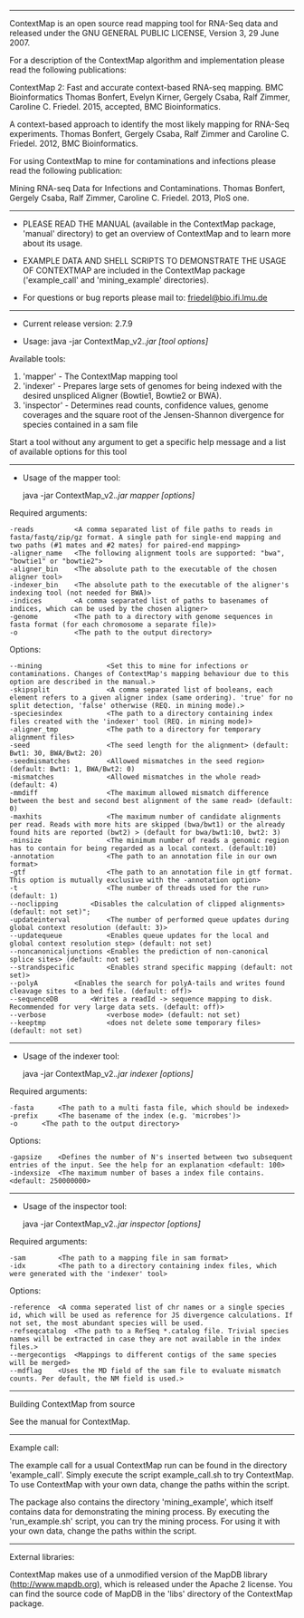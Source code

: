 ---------------------------------------------------------------------------------------------------------------------------------------------------------------------------------------------------------------------------------


ContextMap is an open source read mapping tool for RNA-Seq data and released under the GNU GENERAL PUBLIC LICENSE, Version 3, 29 June 2007.

For a description of the ContextMap algorithm and implementation please read the following publications:

ContextMap 2: Fast and accurate context-based RNA-seq mapping. BMC Bioinformatics
Thomas Bonfert, Evelyn Kirner, Gergely Csaba, Ralf Zimmer, Caroline C. Friedel. 2015, accepted, BMC Bioinformatics. 


A context-based approach to identify the most likely mapping for RNA-Seq experiments.
Thomas Bonfert, Gergely Csaba, Ralf Zimmer and Caroline C. Friedel. 2012, BMC Bioinformatics.


For using ContextMap to mine for contaminations and infections please read the following publication:

Mining RNA-seq Data for Infections and Contaminations.
Thomas Bonfert, Gergely Csaba, Ralf Zimmer, Caroline C. Friedel. 2013, PloS one.


---------------------------------------------------------------------------------------------------------------------------------------------------------------------------------------------------------------------------------


- PLEASE READ THE MANUAL (available in the ContextMap package, 'manual' directory) to get an overview of ContextMap and to learn more about its usage.

- EXAMPLE DATA AND SHELL SCRIPTS TO DEMONSTRATE THE USAGE OF CONTEXTMAP are included in the ContextMap package ('example_call' and 'mining_example' directories).

- For questions or bug reports please mail to: friedel@bio.ifi.lmu.de


---------------------------------------------------------------------------------------------------------------------------------------------------------------------------------------------------------------------------------


- Current release version: 2.7.9

- Usage: java -jar ContextMap_v2.*.jar <tool name> <tool arguments> [tool options]*

Available tools:
1. 'mapper' - The ContextMap mapping tool
2. 'indexer' - Prepares large sets of genomes for being indexed with the desired unspliced Aligner (Bowtie1, Bowtie2 or BWA).
3. 'inspector' - Determines read counts, confidence values, genome coverages and the square root of the Jensen-Shannon divergence for species contained in a sam file

Start a tool without any argument to get a specific help message and a list of available options for this tool


---------------------------------------------------------------------------------------------------------------------------------------------------------------------------------------------------------------------------------


- Usage of the mapper tool: 

    java -jar ContextMap_v2.*.jar mapper <arguments> [options]*

Required arguments:

    -reads          <A comma separated list of file paths to reads in fasta/fastq/zip/gz format. A single path for single-end mapping and two paths (#1 mates and #2 mates) for paired-end mapping>
    -aligner_name   <The following alignment tools are supported: "bwa", "bowtie1" or "bowtie2">
    -aligner_bin    <The absolute path to the executable of the chosen aligner tool>
    -indexer_bin    <The absolute path to the executable of the aligner's indexing tool (not needed for BWA)>
    -indices        <A comma separated list of paths to basenames of indices, which can be used by the chosen aligner>
    -genome         <The path to a directory with genome sequences in fasta format (for each chromosome a separate file)>
    -o              <The path to the output directory>

Options:

    --mining                <Set this to mine for infections or contaminations. Changes of ContextMap's mapping behaviour due to this option are described in the manual.>
    -skipsplit              <A comma separated list of booleans, each element refers to a given aligner index (same ordering). 'true' for no split detection, 'false' otherwise (REQ. in mining mode).>
    -speciesindex           <The path to a directory containing index files created with the 'indexer' tool (REQ. in mining mode)>
    -aligner_tmp            <The path to a directory for temporary alignment files>
    -seed                   <The seed length for the alignment> (default: Bwt1: 30, BWA/Bwt2: 20)
    -seedmismatches         <Allowed mismatches in the seed region> (default: Bwt1: 1, BWA/Bwt2: 0)
    -mismatches             <Allowed mismatches in the whole read> (default: 4)
    -mmdiff                 <The maximum allowed mismatch difference between the best and second best alignment of the same read> (default: 0)
    -maxhits                <The maximum number of candidate alignments per read. Reads with more hits are skipped (bwa/bwt1) or the already found hits are reported (bwt2) > (default for bwa/bwt1:10, bwt2: 3)
    -minsize                <The minimum number of reads a genomic region has to contain for being regarded as a local context. (default:10)
    -annotation             <The path to an annotation file in our own format>
    -gtf                    <The path to an annotation file in gtf format. This option is mutually exclusive with the -annotation option>
    -t                      <The number of threads used for the run> (default: 1)
    --noclipping		<Disables the calculation of clipped alignments> (default: not set)";
    -updateinterval         <The number of performed queue updates during global context resolution (default: 3)>
    --updatequeue           <Enables queue updates for the local and global context resolution step> (default: not set)
    --noncanonicaljunctions <Enables the prediction of non-canonical splice sites> (default: not set)
    --strandspecific        <Enables strand specific mapping (default: not set)>
    --polyA			<Enables the search for polyA-tails and writes found cleavage sites to a bed file. (default: off)>
    --sequenceDB		<Writes a readId -> sequence mapping to disk. Recommended for very large data sets. (default: off)>
    --verbose               <verbose mode> (default: not set)
    --keeptmp               <does not delete some temporary files> (default: not set)


---------------------------------------------------------------------------------------------------------------------------------------------------------------------------------------------------------------------------------


- Usage of the indexer tool: 

    java -jar ContextMap_v2.*.jar indexer <arguments> [options]*

Required arguments:

    -fasta		<The path to a multi fasta file, which should be indexed>
    -prefix		<The basename of the index (e.g. 'microbes')>
    -o		<The path to the output directory>


Options:

    -gapsize	<Defines the number of N's inserted between two subsequent entries of the input. See the help for an explanation <default: 100>
    -indexsize	<The maximum number of bases a index file contains. <default: 250000000>


---------------------------------------------------------------------------------------------------------------------------------------------------------------------------------------------------------------------------------

- Usage of the inspector tool: 

    java -jar ContextMap_v2.*.jar inspector <arguments> [options]*

Required arguments:

    -sam		<The path to a mapping file in sam format>
    -idx		<The path to a directory containing index files, which were generated with the 'indexer' tool>


Options:

    -reference	<A comma seperated list of chr names or a single species id, which will be used as reference for JS divergence calculations. If not set, the most abundant species will be used.
    -refseqcatalog	<The path to a RefSeq *.catalog file. Trivial species names will be extracted in case they are not available in the index files.>
    --mergecontigs	<Mappings to different contigs of the same species will be merged>
    --mdflag	<Uses the MD field of the sam file to evaluate mismatch counts. Per default, the NM field is used.>


---------------------------------------------------------------------------------------------------------------------------------------------------------------------------------------------------------------------------------

Building ContextMap from source

See the manual for ContextMap.

---------------------------------------------------------------------------------------------------------------------------------------------------------------------------------------------------------------------------------

Example call:

The example call for a usual ContextMap run can be found in the directory 'example_call'. Simply execute the script example_call.sh to try ContextMap. To use ContextMap with your own data, change the paths within the script.

The package also contains the directory 'mining_example', which itself contains data for demonstrating the mining process. By executing the 'run_example.sh' script, you can try the mining process. For using it with your own data, change the paths within the script.

---------------------------------------------------------------------------------------------------------------------------------------------------------------------------------------------------------------------------------

External libraries:

ContextMap makes use of a unmodified version of the MapDB library (http://www.mapdb.org), which is released under the Apache 2 license. You can find the source code of MapDB in the 'libs' directory of the ContextMap package.

